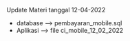 
Update Materi tanggal 12-04-2022
- database --> pembayaran_mobile.sql
- Aplikasi --> file ci_mobile_12_02_2022
